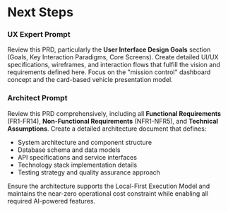 # Next Steps

### UX Expert Prompt

Review this PRD, particularly the **User Interface Design Goals** section (Goals, Key Interaction Paradigms, Core Screens). Create detailed UI/UX specifications, wireframes, and interaction flows that fulfill the vision and requirements defined here. Focus on the "mission control" dashboard concept and the card-based vehicle presentation model.

### Architect Prompt

Review this PRD comprehensively, including all **Functional Requirements** (FR1-FR14), **Non-Functional Requirements** (NFR1-NFR5), and **Technical Assumptions**. Create a detailed architecture document that defines:
- System architecture and component structure
- Database schema and data models
- API specifications and service interfaces
- Technology stack implementation details
- Testing strategy and quality assurance approach

Ensure the architecture supports the Local-First Execution Model and maintains the near-zero operational cost constraint while enabling all required AI-powered features.